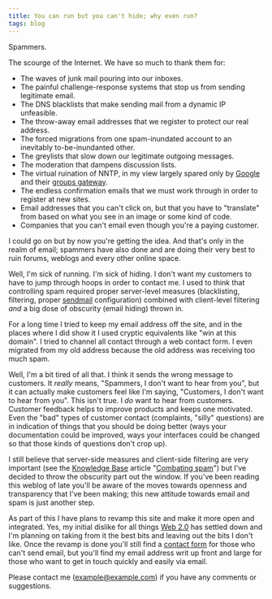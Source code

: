 ```yaml
---
title: You can run but you can't hide; why even run?
tags: blog
---
```


Spammers.

The scourge of the Internet. We have so much to thank them for:

-   The waves of junk mail pouring into our inboxes.
-   The painful challenge-response systems that stop us from sending legitimate email.
-   The DNS blacklists that make sending mail from a dynamic IP unfeasible.
-   The throw-away email addresses that we register to protect our real address.
-   The forced migrations from one spam-inundated account to an inevitably to-be-inundanted other.
-   The greylists that slow down our legitimate outgoing messages.
-   The moderation that dampens discussion lists.
-   The virtual ruination of NNTP, in my view largely spared only by [Google](http://wincent.com/wiki/Google) and their [groups gateway](http://groups.google.com/).
-   The endless confirmation emails that we must work through in order to register at new sites.
-   Email addresses that you can't click on, but that you have to "translate" from based on what you see in an image or some kind of code.
-   Companies that you can't email even though you're a paying customer.

I could go on but by now you're getting the idea. And that's only in the realm of email; spammers have also done and are doing their very best to ruin forums, weblogs and every other online space.

Well, I'm sick of running. I'm sick of hiding. I don't want my customers to have to jump through hoops in order to contact me. I used to think that controlling spam required proper server-level measures (blacklisting, filtering, proper [sendmail](http://wincent.com/wiki/sendmail) configuration) combined with client-level filtering _and_ a big dose of obscurity (email hiding) thrown in.

For a long time I tried to keep my email address off the site, and in the places where I did show it I used cryptic equivalents like "win at this domain". I tried to channel all contact through a web contact form. I even migrated from my old address because the old address was receiving too much spam.

Well, I'm a bit tired of all that. I think it sends the wrong message to customers. It _really_ means, "Spammers, I don't want to hear from you", but it can actually make customers feel like I'm saying, "Customers, I don't want to hear from you". This isn't true. I _do_ want to hear from customers. Customer feedback helps to improve products and keeps one motivated. Even the "bad" types of customer contact (complaints, "silly" questions) are in indication of things that you should be doing better (ways your documentation could be improved, ways your interfaces could be changed so that those kinds of questions don't crop up).

I still believe that server-side measures and client-side filtering are very important (see the [Knowledge Base](http://wincent.com/wiki/Knowledge%20Base) article "[Combating spam](http://wincent.com/wiki/Combating%20spam)") but I've decided to throw the obscurity part out the window. If you've been reading this weblog of late you'll be aware of the moves towards openness and transparency that I've been making; this new attitude towards email and spam is just another step.

As part of this I have plans to revamp this site and make it more open and integrated. Yes, my initial dislike for all things [Web 2.0](http://wincent.com/wiki/Web%202.0) has settled down and I'm planning on taking from it the best bits and leaving out the bits I don't like. Once the revamp is done you'll still find a [contact form](http://wincent.com/a/contact/mail/) for those who can't send email, but you'll find my email address writ up front and large for those who want to get in touch quickly and easily via email.

Please contact me (<example@example.com>) if you have any comments or suggestions.
